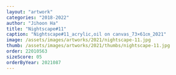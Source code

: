 ```yaml
---
layout: "artwork"
categories: "2018-2022"
author: "Jihoon Ha"
title: "Nightscape#11"
caption: "Nightscape#11_acrylic,oil on canvas_73×61㎝_2021"
image: /assets/images/artworks/2021/nightscape-11.jpg
thumb: /assets/images/artworks/2021/thumbs/nightscape-11.jpg
order: 22010563
sizeScore: 05
orderByYear: 2021087
---
```

